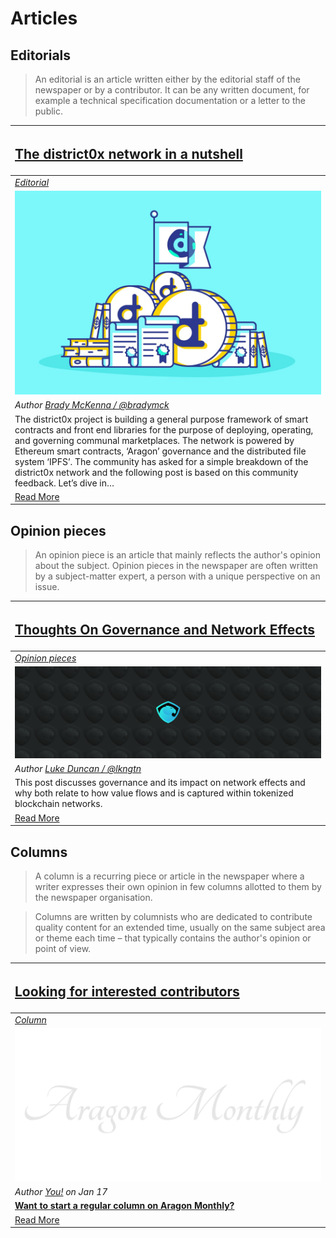 # Articles

## **Editorials**
> An editorial is an article written either by the editorial staff of the newspaper or by a contributor. It can be any written document,  for example a technical specification documentation or a letter to the public.

[<h2>The district0x network in a nutshell</h2>](editorial/the_district0x_in_a_nutshell.md) |
:-----------|
[_Editorial_](#editorials) |
![](editorial/images/district0x_nutshell01.jpeg) |
_Author [Brady McKenna / @bradymck](https://github.com/bradymck)_ |
The district0x project is building a general purpose framework of smart contracts and front end libraries for the purpose of deploying, operating, and governing communal marketplaces. The network is powered by Ethereum smart contracts, ‘Aragon’ governance and the distributed file system ‘IPFS’. The community has asked for a simple breakdown of the district0x network and the following post is based on this community feedback. Let’s dive in… |
[Read More](editorial/the_district0x_in_a_nutshell.md) |

## **Opinion pieces**
> An opinion piece is an article that mainly reflects the author's opinion about the subject. Opinion pieces in the newspaper are often written by a subject-matter expert, a person with a unique perspective on an issue.

[<h2>Thoughts On Governance and Network Effects</h2>](opinion/thoughts_on_governance_network_effects.md) |
:-----------|
[_Opinion pieces_](#opinion-pieces) |
![](opinion/images/thoughts_on_governance01.png) |
_Author [Luke Duncan / @lkngtn](https://github.com/lkngtn)_ |
This post discusses governance and its impact on network effects and why both relate to how value flows and is captured within tokenized blockchain networks. |
[Read More](http://vitalik.ca/general/2017/12/17/voting.html) |

## **Columns**
> A column is a recurring piece or article in the newspaper where a writer expresses their own opinion in few columns allotted to them by the newspaper organisation.

> Columns are written by columnists who are dedicated to contribute quality content for an extended time, usually on the same subject area or theme each time – that typically contains the author's opinion or point of view.

[<h2>Looking for interested contributors</h2>](columns/submit.md) |
:-----------|
[_Column_](#columns) |
![](../images/monthly_no_image.png) |
_Author [You!](https://aragon.one) on Jan 17_ |
[**Want to start a regular column on Aragon Monthly?**](columns/submit.md) |
[Read More](columns/submit.md) |
